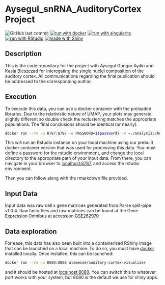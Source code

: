 # Aysegul_snRNA_AuditoryCortex Project
![GitHub last commit](https://img.shields.io/github/last-commit/MaGIC-Analytics/Aysegul_snRNA_AuditoryCortex)
[![run with docker](https://img.shields.io/badge/run%20with-docker-0db7ed?labelColor=000000&logo=docker)](https://www.docker.com/)
[![run with singularity](https://img.shields.io/badge/run%20with-singularity-1d355c.svg?labelColor=000000)](https://sylabs.io/docs/)
[![run with RStudio](https://img.shields.io/badge/RStudio-75AADB?style=for-the-badge&logo=RStudio&logoColor=white)](https://posit.co/products/open-source/rstudio/)
[![made with Shiny](https://img.shields.io/badge/R-Shiny-blue)](https://shiny.rstudio.com/)

## Description
This is the code repository for the project with Aysegul Gungor Aydin and Kasia Bieszczad for interogating the single nuclei composition of the auditory cortex. All communications regarding the final publication should be addressed to the corresponding author. 

## Execution
To execute this data, you can use a docker container with the preloaded libraries. Due to the relativistic nature of UMAP, your plots may generate slightly different so double check the reclustering matches the appropriate populations. The final conclusions should be identical (or nearly). 

```bash
docker run --rm -p 8787:8787 -e PASSWORD=${password} -v ~./analysis:/home/rstudio alemenze/abrfseurat:v1
```
This will run an Rstudio instance on your local machine using our prebuilt docker container version that was used for processing this data. You must define a password for the rstudio environment, and change the local directory to the appropriate path of your input data. From there, you can navigate in your browser to [localhost:8787](http://localhost:8787), and access the rstudio environment. 

Then you can follow along with the rmarkdown file provided. 

## Input Data
Input data was raw cell x gene matrices generated from Parse split-pipe v1.0.4. Raw fastq files and raw matrices can be found at the Gene Expression Omnibus at accession [GSE262970](https://www.ncbi.nlm.nih.gov/geo/query/acc.cgi?acc=GSE262970)

## Data exploration
For ease, this data has also been built into a containerized RShiny image that can be launched on a local machine. To do so, you must have [docker](https://www.docker.com/) installed locally. Once installed, this can be launched:
```bash
docker run --rm -p 8080:8080 alemenze/auditory-cortex-visualizer
```
and it should be hosted at [localhost:8080](http://localhost:8080/). You can switch this to whatever port works with your system, but 8080 is the default we use for shiny apps. 